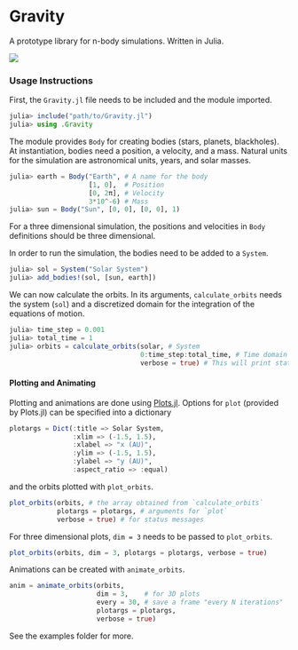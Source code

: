 # Gravity
A prototype library for n-body simulations. Written in Julia.

![](examples/cluster.gif)

### Usage Instructions

First, the `Gravity.jl` file needs to be included and the module imported.

```julia
julia> include("path/to/Gravity.jl")
julia> using .Gravity
```

The module provides `Body` for creating bodies (stars, planets, blackholes).
At instantiation, bodies need a position, a velocity, and a mass. Natural
units for the simulation are astronomical units, years, and solar masses.

```julia
julia> earth = Body("Earth", # A name for the body
                    [1, 0],  # Position
                    [0, 2π], # Velocity
                    3*10^-6) # Mass
julia> sun = Body("Sun", [0, 0], [0, 0], 1)
```

For a three dimensional simulation, the positions and velocities in `Body`
definitions should be three dimensional.

In order to run the simulation, the bodies need to be added to a `System`.

```julia
julia> sol = System("Solar System")
julia> add_bodies!(sol, [sun, earth])
```

We can now calculate the orbits. In its arguments, `calculate_orbits` needs the
system (`sol`) and a discretized domain for the integration of the equations of
motion.


```julia
julia> time_step = 0.001
julia> total_time = 1
julia> orbits = calculate_orbits(solar, # System
                                 0:time_step:total_time, # Time domain
                                 verbose = true) # This will print status messages
```

#### Plotting and Animating

Plotting and animations are done using
[Plots.jl](http://docs.juliaplots.org/latest/). Options for `plot` (provided by
Plots.jl) can be specified into a dictionary

```julia
plotargs = Dict(:title => Solar System,
                :xlim => (-1.5, 1.5),
                :xlabel => "x (AU)",
                :ylim => (-1.5, 1.5),
                :ylabel => "y (AU)",
                :aspect_ratio => :equal)
```

and the orbits plotted with `plot_orbits`.

```julia
plot_orbits(orbits, # the array obtained from `calculate_orbits`
            plotargs = plotargs, # arguments for `plot`
            verbose = true) # for status messages
```

For three dimensional plots, `dim = 3` needs to be passed to `plot_orbits`.

```julia
plot_orbits(orbits, dim = 3, plotargs = plotargs, verbose = true)
```

Animations can be created with `animate_orbits`.

```julia
anim = animate_orbits(orbits,
                      dim = 3,    # for 3D plots
                      every = 30, # save a frame "every N iterations"
                      plotargs = plotargs,
                      verbose = true)
```

See the examples folder for more.
